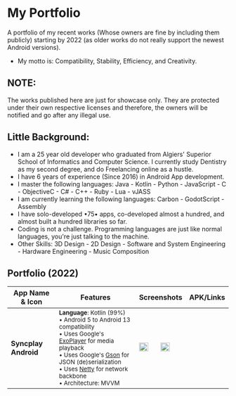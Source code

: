# My Portfolio
A portfolio of my recent works (Whose owners are fine by including them publicly) starting by 2022 (as older works do not really support the newest Android versions).
- My motto is: Compatibility, Stability, Efficiency, and Creativity.

## NOTE:
The works published here are just for showcase only. They are protected under their own respective licenses and therefore, the owners will be notified and go after any illegal use.

## Little Background:
- I am a 25 year old developer who graduated from Algiers' Superior School of Informatics and Computer Science. I currently study Dentistry as my second degree, and do Freelancing online as a hustle.
- I have 6 years of experience (Since 2016) in Android App development.
- I master the following languages: Java - Kotlin - Python - JavaScript - C - ObjectiveC - C# - C++ - Ruby - Lua - vJASS
- I am currently learning the following languages: Carbon - GodotScript - Assembly
- I have solo-developed •75• apps, co-developed almost a hundred, and almost built a hundred libraries so far.
- Coding is not a challenge. Programming languages are just like normal languages, you're just talking to the machine.
- Other Skills: 3D Design - 2D Design - Software and System Engineering - Hardware Engineering - Music Composition

## Portfolio (2022)
App Name & Icon | Features | Screenshots | APK/Links
--- | --- | --- | ---
****Syncplay Android**** |<sub>**Language**: Kotlin (99%) <br>• Android 5 to Android 13 compatibility<br>• Uses Google's [ExoPlayer](https://github.com/google/ExoPlayer) for media playback<br>• Uses Google's [Gson](https://github.com/google/gson) for JSON (de)serialization<br>• Uses [Netty](https://netty.io/) for network backbone<br>• Architecture: MVVM</sub>| <img src="https://user-images.githubusercontent.com/24237865/95661452-6abad480-0b6a-11eb-91c4-7cbe40b77927.gif" width="46%"> <img src="https://user-images.githubusercontent.com/24237865/95812167-be3a4780-0d4f-11eb-9360-2a4a66a3fb46.gif" width="46%">
